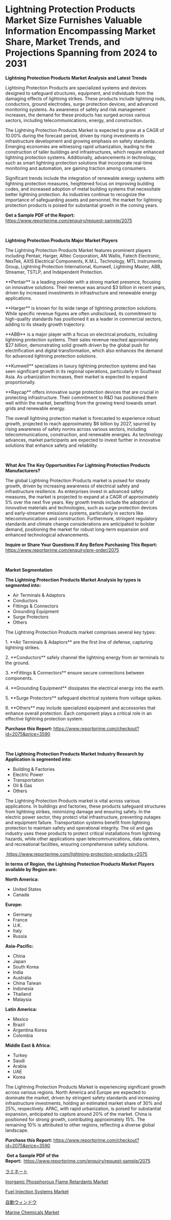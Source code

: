<p><h1>Lightning Protection Products Market Size Furnishes Valuable Information Encompassing Market Share, Market Trends, and Projections Spanning from 2024 to 2031</h1></p><p><strong>Lightning Protection Products Market Analysis and Latest Trends</strong></p>
<p><p>Lightning Protection Products are specialized systems and devices designed to safeguard structures, equipment, and individuals from the damaging effects of lightning strikes. These products include lightning rods, conductors, ground electrodes, surge protection devices, and advanced monitoring systems. As awareness of safety and risk management increases, the demand for these products has surged across various sectors, including telecommunications, energy, and construction.</p><p>The Lightning Protection Products Market is expected to grow at a CAGR of 10.00% during the forecast period, driven by rising investments in infrastructure development and growing emphasis on safety standards. Emerging economies are witnessing rapid urbanization, leading to the construction of taller buildings and infrastructures, which require enhanced lightning protection systems. Additionally, advancements in technology, such as smart lightning protection solutions that incorporate real-time monitoring and automation, are gaining traction among consumers.</p><p>Significant trends include the integration of renewable energy systems with lightning protection measures, heightened focus on improving building codes, and increased adoption of metal building systems that necessitate better lightning protection. As industries continue to recognize the importance of safeguarding assets and personnel, the market for lightning protection products is poised for substantial growth in the coming years.</p></p>
<p><strong>Get a Sample PDF of the Report:&nbsp;</strong> <a href="https://www.reportprime.com/enquiry/request-sample/2075">https://www.reportprime.com/enquiry/request-sample/2075</a></p>
<p>&nbsp;</p>
<p><strong>Lightning Protection Products Major Market Players</strong></p>
<p><p>The Lightning Protection Products Market features prominent players including Pentair, Harger, Alltec Corporation, AN Wallis, Fatech Electronic, NexTek, AXIS Electrical Components, K.M.L. Technology, MTL Instruments Group, Lightning Protection International, Kumwell, Lightning Master, ABB, Streamer, TSTLP, and Independent Protection.</p><p>**Pentair** is a leading provider with a strong market presence, focusing on innovative solutions. Their revenue was around $3 billion in recent years, driven by increased investments in infrastructure and renewable energy applications.</p><p>**Harger** is known for its wide range of lightning protection solutions. While specific revenue figures are often undisclosed, its commitment to high-quality standards has positioned it as a leader in commercial sectors, adding to its steady growth trajectory.</p><p>**ABB** is a major player with a focus on electrical products, including lightning protection systems. Their sales revenue reached approximately $27 billion, demonstrating solid growth driven by the global push for electrification and digital transformation, which also enhances the demand for advanced lightning protection solutions.</p><p>**Kumwell** specializes in luxury lightning protection systems and has seen significant growth in its regional operations, particularly in Southeast Asia. As urbanization increases, their market is expected to expand proportionally.</p><p>**Raycap** offers innovative surge protection devices that are crucial in protecting infrastructure. Their commitment to R&D has positioned them well within the market, benefiting from the growing trend towards smart grids and renewable energy.</p><p>The overall lightning protection market is forecasted to experience robust growth, projected to reach approximately $6 billion by 2027, spurred by rising awareness of safety norms across various sectors, including telecommunications, construction, and renewable energies. As technology advances, market participants are expected to invest further in innovative solutions that enhance safety and reliability.</p></p>
<p>&nbsp;</p>
<p><strong>What Are The Key Opportunities For Lightning Protection Products Manufacturers?</strong></p>
<p><p>The global Lightning Protection Products market is poised for steady growth, driven by increasing awareness of electrical safety and infrastructure resilience. As enterprises invest in advanced safety measures, the market is projected to expand at a CAGR of approximately 5% over the next five years. Key growth trends include the adoption of innovative materials and technologies, such as surge protection devices and early-streamer emissions systems, particularly in sectors like telecommunications and construction. Furthermore, stringent regulatory standards and climate change considerations are anticipated to bolster demand, positioning the market for robust long-term expansion and enhanced technological advancements.</p></p>
<p><strong>Inquire or Share Your Questions If Any Before Purchasing This Report:</strong> <a href="https://www.reportprime.com/enquiry/pre-order/2075">https://www.reportprime.com/enquiry/pre-order/2075</a></p>
<p>&nbsp;</p>
<p><strong>Market Segmentation</strong></p>
<p><strong>The Lightning Protection Products Market Analysis by types is segmented into:</strong></p>
<p><ul><li>Air Terminals & Adaptors</li><li>Conductors</li><li>Fittings & Connectors</li><li>Grounding Equipment</li><li>Surge Protectors</li><li>Others</li></ul></p>
<p><p>The Lightning Protection Products market comprises several key types: </p><p>1. **Air Terminals & Adaptors** are the first line of defense, capturing lightning strikes.</p><p>2. **Conductors** safely channel the lightning energy from air terminals to the ground.</p><p>3. **Fittings & Connectors** ensure secure connections between components.</p><p>4. **Grounding Equipment** dissipates the electrical energy into the earth.</p><p>5. **Surge Protectors** safeguard electrical systems from voltage spikes. </p><p>6. **Others** may include specialized equipment and accessories that enhance overall protection. Each component plays a critical role in an effective lightning protection system.</p></p>
<p><strong>Purchase this Report:&nbsp;</strong><a href="https://www.reportprime.com/checkout?id=2075&price=3590">https://www.reportprime.com/checkout?id=2075&price=3590</a></p>
<p>&nbsp;</p>
<p><strong>The Lightning Protection Products Market Industry Research by Application is segmented into:</strong></p>
<p><ul><li>Building & Factories</li><li>Electric Power</li><li>Transportation</li><li>Oil & Gas</li><li>Others</li></ul></p>
<p><p>The Lightning Protection Products market is vital across various applications. In buildings and factories, these products safeguard structures from lightning strikes, minimizing damage and ensuring safety. In the electric power sector, they protect vital infrastructure, preventing outages and equipment failure. Transportation systems benefit from lightning protection to maintain safety and operational integrity. The oil and gas industry uses these products to protect critical installations from lightning hazards, while other applications span telecommunications, data centers, and recreational facilities, ensuring comprehensive safety solutions.</p></p>
<p><a href="https://www.reportprime.com/lightning-protection-products-r2075">&nbsp;https://www.reportprime.com/lightning-protection-products-r2075</a></p>
<p><strong>In terms of Region, the Lightning Protection Products Market Players available by Region are:</strong></p>
<p>
    <p> <strong> North America: </strong>
        <ul>
            <li>United States</li>
            <li>Canada</li>
        </ul>
        </p> 
    <p> <strong> Europe: </strong>
        <ul>
            <li>Germany</li>
            <li>France</li>
            <li>U.K.</li>
            <li>Italy</li>
            <li>Russia</li>
        </ul>
        </p> 
    <p> <strong> Asia-Pacific: </strong>
        <ul>
            <li>China</li>
            <li>Japan</li>
            <li>South Korea</li>
            <li>India</li>
            <li>Australia</li>
            <li>China Taiwan</li>
            <li>Indonesia</li>
            <li>Thailand</li>
            <li>Malaysia</li>
        </ul>
        </p> 
    <p> <strong> Latin America: </strong>
        <ul>
            <li>Mexico</li>
            <li>Brazil</li>
            <li>Argentina Korea</li>
            <li>Colombia</li>
        </ul>
        </p> 
    <p> <strong> Middle East & Africa: </strong>
        <ul>
            <li>Turkey</li>
            <li>Saudi</li>
            <li>Arabia</li>
            <li>UAE</li>
            <li>Korea</li>
        </ul>
    </p>
    </p>
<p><p>The Lightning Protection Products Market is experiencing significant growth across various regions. North America and Europe are expected to dominate the market, driven by stringent safety standards and increasing infrastructure investments, holding an estimated market share of 30% and 25%, respectively. APAC, with rapid urbanization, is poised for substantial expansion, anticipated to capture around 20% of the market. China is positioned for strong growth, contributing approximately 15%. The remaining 10% is attributed to other regions, reflecting a diverse global landscape.</p></p>
<p><strong>Purchase this Report: </strong><a href="https://www.reportprime.com/checkout?id=2075&price=3590">https://www.reportprime.com/checkout?id=2075&price=3590</a></p>
<p>&nbsp;<strong>Get a Sample PDF of the Report:&nbsp;&nbsp;</strong><a href="https://www.reportprime.com/enquiry/request-sample/2075">https://www.reportprime.com/enquiry/request-sample/2075</a></p>
<p><strong></strong></p>
<p><p><a href="https://medium.com/@ertg45hg/%E6%AC%A1%E3%81%AE%E6%96%87%E3%82%92%E6%97%A5%E6%9C%AC%E8%AA%9E%E3%81%AB%E7%BF%BB%E8%A8%B3%E3%81%97%E3%81%A6%E3%81%8F%E3%81%A0%E3%81%95%E3%81%84-2024%E5%B9%B4%E3%81%8B%E3%82%892031%E5%B9%B4%E3%81%BE%E3%81%A7%E3%81%AE%E6%9C%9F%E9%96%93%E3%81%AB%E4%BA%88%E6%B8%AC%E3%81%95%E3%82%8C%E3%82%8B%E5%9C%B0%E5%9F%9F%E5%88%A5%E8%A6%8B%E9%80%9A%E3%81%97%E3%81%A8%E7%AB%B6%E4%BA%89%E6%88%A6%E7%95%A5%E3%81%AB%E3%82%88%E3%82%8B%E3%82%B0%E3%83%AD%E3%83%BC%E3%83%90%E3%83%AB%E3%83%A9%E3%83%9F%E3%83%8D%E3%83%BC%E3%83%88%E5%B8%82%E5%A0%B4%E3%81%AE%E8%A6%8F%E6%A8%A1%E3%81%A8%E5%B8%82%E5%A0%B4%E5%8B%95%E5%90%91%E5%88%86%E6%9E%90-a2bb8fef8588">ラミネート</a></p><p><a href="https://medium.com/@zayunoz657456/insights-into-inorganic-phosphorous-flame-retardants-market-share-and-competitive-landscape-for-1ec8454d33a9">Inorganic Phosphorous Flame Retardants Market</a></p><p><a href="https://issuu.com/reportprime-2/docs/fuel-injection-systems-market-size-_820f00fec77b1a">Fuel Injection Systems Market</a></p><p><a href="https://medium.com/@narcisoferry/%E8%87%AA%E5%8B%95%E7%AA%93%E5%B8%82%E5%A0%B4%E3%81%AE%E3%82%B7%E3%82%A7%E3%82%A2-%E3%82%B5%E3%82%A4%E3%82%BA-%E3%83%88%E3%83%AC%E3%83%B3%E3%83%89-%E6%A5%AD%E7%95%8C%E5%88%86%E6%9E%90%E3%83%AC%E3%83%9D%E3%83%BC%E3%83%88-%E3%82%A2%E3%83%97%E3%83%AA%E3%82%B1%E3%83%BC%E3%82%B7%E3%83%A7%E3%83%B3%E5%88%A5-%E4%BD%8F%E5%AE%85-%E5%95%86%E6%A5%AD-%E7%94%A3%E6%A5%AD-%E3%82%BF%E3%82%A4%E3%83%97%E5%88%A5-%E9%9B%BB%E5%8B%95-%E6%A9%9F%E6%A2%B0%E5%BC%8F-%E3%83%8F%E3%82%A4%E3%83%96%E3%83%AA%E3%83%83%E3%83%89-%E3%81%8A%E3%82%88%E3%81%B32024%E5%B9%B4%E3%81%8B%E3%82%892031%E5%B9%B4%E3%81%BE%E3%81%A7%E3%81%AE%E4%BA%88%E6%B8%AC-0261ed3b1758">自動ウィンドウ</a></p><p><a href="https://www.linkedin.com/pulse/how-regional-global-trends-shaping-marine-chemicals-market-year-ko69c?trackingId=HyUvo0TnRR2xGk0tjamZJQ%3D%3D">Marine Chemicals Market</a></p></p>